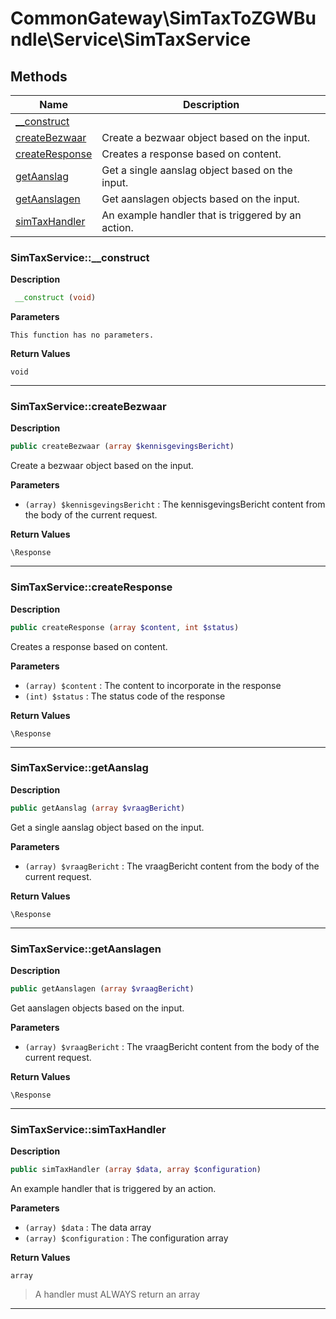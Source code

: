 # CommonGateway\SimTaxToZGWBundle\Service\SimTaxService

## Methods

| Name | Description |
|------|-------------|
|[\_\_construct](#simtaxservice__construct)||
|[createBezwaar](#simtaxservicecreatebezwaar)|Create a bezwaar object based on the input.|
|[createResponse](#simtaxservicecreateresponse)|Creates a response based on content.|
|[getAanslag](#simtaxservicegetaanslag)|Get a single aanslag object based on the input.|
|[getAanslagen](#simtaxservicegetaanslagen)|Get aanslagen objects based on the input.|
|[simTaxHandler](#simtaxservicesimtaxhandler)|An example handler that is triggered by an action.|

### SimTaxService::\_\_construct

**Description**

```php
 __construct (void)
```

**Parameters**

`This function has no parameters.`

**Return Values**

`void`

<hr />

### SimTaxService::createBezwaar

**Description**

```php
public createBezwaar (array $kennisgevingsBericht)
```

Create a bezwaar object based on the input.

**Parameters**

* `(array) $kennisgevingsBericht`
  : The kennisgevingsBericht content from the body of the current request.

**Return Values**

`\Response`

<hr />

### SimTaxService::createResponse

**Description**

```php
public createResponse (array $content, int $status)
```

Creates a response based on content.

**Parameters**

* `(array) $content`
  : The content to incorporate in the response
* `(int) $status`
  : The status code of the response

**Return Values**

`\Response`

<hr />

### SimTaxService::getAanslag

**Description**

```php
public getAanslag (array $vraagBericht)
```

Get a single aanslag object based on the input.

**Parameters**

* `(array) $vraagBericht`
  : The vraagBericht content from the body of the current request.

**Return Values**

`\Response`

<hr />

### SimTaxService::getAanslagen

**Description**

```php
public getAanslagen (array $vraagBericht)
```

Get aanslagen objects based on the input.

**Parameters**

* `(array) $vraagBericht`
  : The vraagBericht content from the body of the current request.

**Return Values**

`\Response`

<hr />

### SimTaxService::simTaxHandler

**Description**

```php
public simTaxHandler (array $data, array $configuration)
```

An example handler that is triggered by an action.

**Parameters**

* `(array) $data`
  : The data array
* `(array) $configuration`
  : The configuration array

**Return Values**

`array`

> A handler must ALWAYS return an array

<hr />
